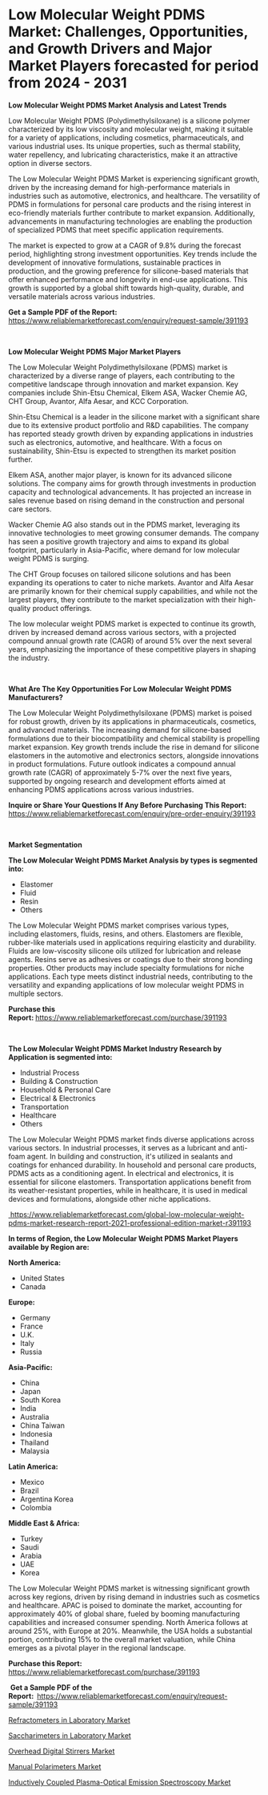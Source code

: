 <p><h1>Low Molecular Weight PDMS Market: Challenges, Opportunities, and Growth Drivers and Major Market Players forecasted for period from 2024 - 2031</h1></p><p><strong>Low Molecular Weight PDMS Market Analysis and Latest Trends</strong></p>
<p><p>Low Molecular Weight PDMS (Polydimethylsiloxane) is a silicone polymer characterized by its low viscosity and molecular weight, making it suitable for a variety of applications, including cosmetics, pharmaceuticals, and various industrial uses. Its unique properties, such as thermal stability, water repellency, and lubricating characteristics, make it an attractive option in diverse sectors.</p><p>The Low Molecular Weight PDMS Market is experiencing significant growth, driven by the increasing demand for high-performance materials in industries such as automotive, electronics, and healthcare. The versatility of PDMS in formulations for personal care products and the rising interest in eco-friendly materials further contribute to market expansion. Additionally, advancements in manufacturing technologies are enabling the production of specialized PDMS that meet specific application requirements.</p><p>The market is expected to grow at a CAGR of 9.8% during the forecast period, highlighting strong investment opportunities. Key trends include the development of innovative formulations, sustainable practices in production, and the growing preference for silicone-based materials that offer enhanced performance and longevity in end-use applications. This growth is supported by a global shift towards high-quality, durable, and versatile materials across various industries.</p></p>
<p><strong>Get a Sample PDF of the Report:&nbsp;</strong> <a href="https://www.reliablemarketforecast.com/enquiry/request-sample/391193?utm_campaign=1567&utm_medium=2&utm_source=Github&utm_content=ia&utm_term=26102024&utm_id=low-molecular-weight-pdms">https://www.reliablemarketforecast.com/enquiry/request-sample/391193</a></p>
<p>&nbsp;</p>
<p><strong>Low Molecular Weight PDMS Major Market Players</strong></p>
<p><p>The Low Molecular Weight Polydimethylsiloxane (PDMS) market is characterized by a diverse range of players, each contributing to the competitive landscape through innovation and market expansion. Key companies include Shin-Etsu Chemical, Elkem ASA, Wacker Chemie AG, CHT Group, Avantor, Alfa Aesar, and KCC Corporation.</p><p>Shin-Etsu Chemical is a leader in the silicone market with a significant share due to its extensive product portfolio and R&D capabilities. The company has reported steady growth driven by expanding applications in industries such as electronics, automotive, and healthcare. With a focus on sustainability, Shin-Etsu is expected to strengthen its market position further.</p><p>Elkem ASA, another major player, is known for its advanced silicone solutions. The company aims for growth through investments in production capacity and technological advancements. It has projected an increase in sales revenue based on rising demand in the construction and personal care sectors.</p><p>Wacker Chemie AG also stands out in the PDMS market, leveraging its innovative technologies to meet growing consumer demands. The company has seen a positive growth trajectory and aims to expand its global footprint, particularly in Asia-Pacific, where demand for low molecular weight PDMS is surging.</p><p>The CHT Group focuses on tailored silicone solutions and has been expanding its operations to cater to niche markets. Avantor and Alfa Aesar are primarily known for their chemical supply capabilities, and while not the largest players, they contribute to the market specialization with their high-quality product offerings.</p><p>The low molecular weight PDMS market is expected to continue its growth, driven by increased demand across various sectors, with a projected compound annual growth rate (CAGR) of around 5% over the next several years, emphasizing the importance of these competitive players in shaping the industry.</p></p>
<p>&nbsp;</p>
<p><strong>What Are The Key Opportunities For Low Molecular Weight PDMS Manufacturers?</strong></p>
<p><p>The Low Molecular Weight Polydimethylsiloxane (PDMS) market is poised for robust growth, driven by its applications in pharmaceuticals, cosmetics, and advanced materials. The increasing demand for silicone-based formulations due to their biocompatibility and chemical stability is propelling market expansion. Key growth trends include the rise in demand for silicone elastomers in the automotive and electronics sectors, alongside innovations in product formulations. Future outlook indicates a compound annual growth rate (CAGR) of approximately 5-7% over the next five years, supported by ongoing research and development efforts aimed at enhancing PDMS applications across various industries.</p></p>
<p><strong>Inquire or Share Your Questions If Any Before Purchasing This Report:</strong> <a href="https://www.reliablemarketforecast.com/enquiry/pre-order-enquiry/391193?utm_campaign=1567&utm_medium=2&utm_source=Github&utm_content=ia&utm_term=26102024&utm_id=low-molecular-weight-pdms">https://www.reliablemarketforecast.com/enquiry/pre-order-enquiry/391193</a></p>
<p>&nbsp;</p>
<p><strong>Market Segmentation</strong></p>
<p><strong>The Low Molecular Weight PDMS Market Analysis by types is segmented into:</strong></p>
<p><ul><li>Elastomer</li><li>Fluid</li><li>Resin</li><li>Others</li></ul></p>
<p><p>The Low Molecular Weight PDMS market comprises various types, including elastomers, fluids, resins, and others. Elastomers are flexible, rubber-like materials used in applications requiring elasticity and durability. Fluids are low-viscosity silicone oils utilized for lubrication and release agents. Resins serve as adhesives or coatings due to their strong bonding properties. Other products may include specialty formulations for niche applications. Each type meets distinct industrial needs, contributing to the versatility and expanding applications of low molecular weight PDMS in multiple sectors.</p></p>
<p><strong>Purchase this Report:&nbsp;</strong><a href="https://www.reliablemarketforecast.com/purchase/391193?utm_campaign=1567&utm_medium=2&utm_source=Github&utm_content=ia&utm_term=26102024&utm_id=low-molecular-weight-pdms">https://www.reliablemarketforecast.com/purchase/391193</a></p>
<p>&nbsp;</p>
<p><strong>The Low Molecular Weight PDMS Market Industry Research by Application is segmented into:</strong></p>
<p><ul><li>Industrial Process</li><li>Building & Construction</li><li>Household & Personal Care</li><li>Electrical & Electronics</li><li>Transportation</li><li>Healthcare</li><li>Others</li></ul></p>
<p><p>The Low Molecular Weight PDMS market finds diverse applications across various sectors. In industrial processes, it serves as a lubricant and anti-foam agent. In building and construction, it's utilized in sealants and coatings for enhanced durability. In household and personal care products, PDMS acts as a conditioning agent. In electrical and electronics, it is essential for silicone elastomers. Transportation applications benefit from its weather-resistant properties, while in healthcare, it is used in medical devices and formulations, alongside other niche applications.</p></p>
<p><a href="https://www.reliablemarketforecast.com/global-low-molecular-weight-pdms-market-research-report-2021-professional-edition-market-r391193?utm_campaign=1567&utm_medium=2&utm_source=Github&utm_content=ia&utm_term=26102024&utm_id=low-molecular-weight-pdms">&nbsp;https://www.reliablemarketforecast.com/global-low-molecular-weight-pdms-market-research-report-2021-professional-edition-market-r391193</a></p>
<p><strong>In terms of Region, the Low Molecular Weight PDMS Market Players available by Region are:</strong></p>
<p>
    <p> <strong> North America: </strong>
        <ul>
            <li>United States</li>
            <li>Canada</li>
        </ul>
        </p> 
    <p> <strong> Europe: </strong>
        <ul>
            <li>Germany</li>
            <li>France</li>
            <li>U.K.</li>
            <li>Italy</li>
            <li>Russia</li>
        </ul>
        </p> 
    <p> <strong> Asia-Pacific: </strong>
        <ul>
            <li>China</li>
            <li>Japan</li>
            <li>South Korea</li>
            <li>India</li>
            <li>Australia</li>
            <li>China Taiwan</li>
            <li>Indonesia</li>
            <li>Thailand</li>
            <li>Malaysia</li>
        </ul>
        </p> 
    <p> <strong> Latin America: </strong>
        <ul>
            <li>Mexico</li>
            <li>Brazil</li>
            <li>Argentina Korea</li>
            <li>Colombia</li>
        </ul>
        </p> 
    <p> <strong> Middle East & Africa: </strong>
        <ul>
            <li>Turkey</li>
            <li>Saudi</li>
            <li>Arabia</li>
            <li>UAE</li>
            <li>Korea</li>
        </ul>
    </p>
    </p>
<p><p>The Low Molecular Weight PDMS market is witnessing significant growth across key regions, driven by rising demand in industries such as cosmetics and healthcare. APAC is poised to dominate the market, accounting for approximately 40% of global share, fueled by booming manufacturing capabilities and increased consumer spending. North America follows at around 25%, with Europe at 20%. Meanwhile, the USA holds a substantial portion, contributing 15% to the overall market valuation, while China emerges as a pivotal player in the regional landscape.</p></p>
<p><strong>Purchase this Report: </strong><a href="https://www.reliablemarketforecast.com/purchase/391193?utm_campaign=1567&utm_medium=2&utm_source=Github&utm_content=ia&utm_term=26102024&utm_id=low-molecular-weight-pdms">https://www.reliablemarketforecast.com/purchase/391193</a></p>
<p>&nbsp;<strong>Get a Sample PDF of the Report:&nbsp;&nbsp;</strong><a href="https://www.reliablemarketforecast.com/enquiry/request-sample/391193?utm_campaign=1567&utm_medium=2&utm_source=Github&utm_content=ia&utm_term=26102024&utm_id=low-molecular-weight-pdms">https://www.reliablemarketforecast.com/enquiry/request-sample/391193</a></p>
<p><strong></strong></p>
<p><p><a href="https://www.linkedin.com/pulse/refractometers-laboratory-market-size-share-analysis-growth-8989c?utm_campaign=1567&utm_medium=2&utm_source=Github&utm_content=ia&utm_term=26102024&utm_id=low-molecular-weight-pdms">Refractometers in Laboratory Market</a></p><p><a href="https://www.linkedin.com/pulse/saccharimeters-laboratory-market-evolution-future-outlook-forecasting-my7wc?utm_campaign=1567&utm_medium=2&utm_source=Github&utm_content=ia&utm_term=26102024&utm_id=low-molecular-weight-pdms">Saccharimeters in Laboratory Market</a></p><p><a href="https://www.linkedin.com/pulse/strategic-market-insights-global-overhead-digital-stirrers-2024-euapf?utm_campaign=1567&utm_medium=2&utm_source=Github&utm_content=ia&utm_term=26102024&utm_id=low-molecular-weight-pdms">Overhead Digital Stirrers Market</a></p><p><a href="https://www.linkedin.com/pulse/manual-polarimeters-market-emerging-trends-future-prospects-7fble?utm_campaign=1567&utm_medium=2&utm_source=Github&utm_content=ia&utm_term=26102024&utm_id=low-molecular-weight-pdms">Manual Polarimeters Market</a></p><p><a href="https://www.linkedin.com/pulse/inductively-coupled-plasma-optical-emission-spectroscopy-market-71ngc?utm_campaign=1567&utm_medium=2&utm_source=Github&utm_content=ia&utm_term=26102024&utm_id=low-molecular-weight-pdms">Inductively Coupled Plasma-Optical Emission Spectroscopy Market</a></p></p>
